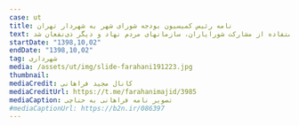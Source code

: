 ```yaml
---
case: ut
title: نامه رئیس کمیسیون بودجه شورای شهر به شهردار تهران
text: مجید فراهانی، رئیس کمیته بودجه و نظارت مالی شورای شهر، در نامه ای به پیروز حناچی، شهردار تهران، ضمن انعکاس گزارش بررسی مشکلات محله وصال شیرازی و ارائه برخی راه حل ها خواستار اقدام شهرداری برای حل مشکلات این محله با استفاده از مشارکت شورایاران، سازمانهای مردم نهاد و دیگر ذی‌نفعان شد.
startDate: "1398,10,02"
endDate: "1398,10,02"
tag: شهرداری
media: /assets/ut/img/slide-farahani191223.jpg
thumbnail:
mediaCredit: کانال مجید فراهانی
mediaCreditUrl: https://t.me/farahanimajid/3985
mediaCaption: تصویر نامه فراهانی به حناچی
#mediaCaptionUrl: https://b2n.ir/086397
---
```

